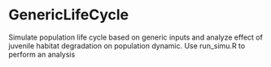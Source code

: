 # GenericLifeCycle
Simulate population life cycle based on generic inputs and analyze effect of juvenile habitat degradation on population dynamic.
Use run_simu.R to perform an analysis